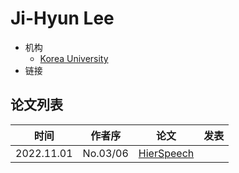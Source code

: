 # Ji-Hyun Lee

- 机构
  - [Korea University](../Institutions/KOR-Korea_University.md)
- 链接

## 论文列表

| 时间 | 作者序 | 论文 | 发表 |
|:-:|:-:|---|---|
| 2022.11.01 | No.03/06 | [HierSpeech](../Models/_tmp/2022.11.01_HierSpeech.md) |